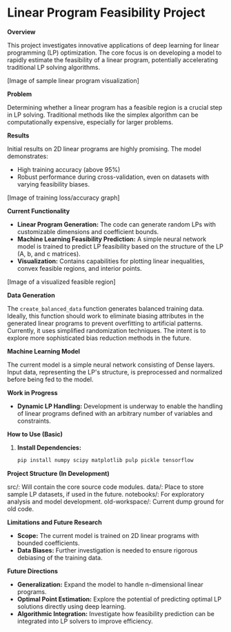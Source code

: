 # Linear Program Feasibility Project

**Overview**

This project investigates innovative applications of deep learning for linear programming (LP) optimization. The core focus is on developing a model to rapidly estimate the feasibility of a linear program, potentially accelerating traditional LP solving algorithms.

[Image of sample linear program visualization] 

**Problem**

Determining whether a linear program has a feasible region is a crucial step in LP solving. Traditional methods like the simplex algorithm can be computationally expensive, especially for larger problems.

**Results**

Initial results on 2D linear programs are highly promising. The model demonstrates:

*   High training accuracy (above 95%)
*   Robust performance during cross-validation, even on datasets with varying feasibility biases.

[Image of training loss/accuracy graph] 

**Current Functionality**

* **Linear Program Generation:** The code can generate random LPs with customizable dimensions and coefficient bounds.
* **Machine Learning Feasibility Prediction:**  A simple neural network model is trained to predict LP feasibility based on the structure of the LP (A, b, and c matrices).
* **Visualization:** Contains capabilities for plotting linear inequalities, convex feasible regions, and interior points.

[Image of a visualized feasible region]

**Data Generation**

The `create_balanced_data` function generates balanced training data. Ideally, this function should work to eliminate biasing attributes in the generated linear programs to prevent overfitting to artificial patterns. Currently, it uses simplified randomization techniques. The intent is to explore more sophisticated bias reduction methods in the future.

**Machine Learning Model**

The current model is a simple neural network consisting of Dense layers. Input data, representing the LP's structure, is preprocessed and normalized before being fed to the model.

**Work in Progress**

* **Dynamic LP Handling:** Development is underway to enable the handling of  linear programs defined with an arbitrary number of variables and constraints.

**How to Use (Basic)**

1. **Install Dependencies:**
   ```bash
   pip install numpy scipy matplotlib pulp pickle tensorflow
   ```

**Project Structure (In Development)**

src/: Will contain the core source code modules.
data/: Place to store sample LP datasets, if used in the future.
notebooks/: For exploratory analysis and model development.
old-workspace/: Current dump ground for old code.

**Limitations and Future Research**

*   **Scope:**  The current model is trained on 2D linear programs with bounded coefficients.
*   **Data Biases:** Further investigation is needed to ensure rigorous debiasing of the training data.

**Future Directions**

*   **Generalization:** Expand the model to handle n-dimensional linear programs.
*   **Optimal Point Estimation:** Explore the potential of predicting optimal LP solutions directly using deep learning.
*   **Algorithmic Integration:**  Investigate how feasibility prediction can be integrated into LP solvers to improve efficiency.
